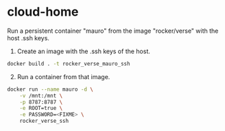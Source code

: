 # cloud-home

Run a persistent container "mauro" from the image "rocker/verse" with
the host .ssh keys.

1. Create an image with the .ssh keys of the host.

```bash
docker build . -t rocker_verse_mauro_ssh
````

2. Run a container from that image. 

```bash
docker run --name mauro -d \
    -v /mnt:/mnt \
    -p 8787:8787 \
    -e ROOT=true \
    -e PASSWORD=<FIXME> \
    rocker_verse_ssh
```

